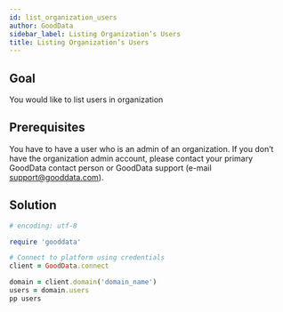 ```yaml
---
id: list_organization_users
author: GoodData
sidebar_label: Listing Organization’s Users
title: Listing Organization’s Users
---
```


Goal
-------

You would like to list users in organization

Prerequisites
-------------

You have to have a user who is an admin of an organization. If you don’t
have the organization admin account, please contact your primary
GoodData contact person or GoodData support (e-mail
<support@gooddata.com>).

Solution
--------


```ruby
# encoding: utf-8

require 'gooddata'

# Connect to platform using credentials
client = GoodData.connect

domain = client.domain('domain_name')
users = domain.users
pp users
```
